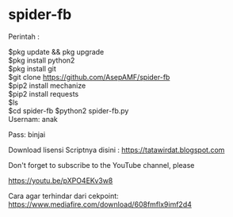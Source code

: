 # spider-fb
Perintah :

$pkg update &amp;&amp; pkg upgrade  
$pkg install python2  
$pkg install git  
$git clone https://github.com/AsepAMF/spider-fb  
$pip2 install mechanize  
$pip2 install requests  
$ls  
$cd  spider-fb 
$python2 spider-fb.py  
Usernam: anak

Pass: binjai

Download lisensi Scriptnya disini : https://tatawirdat.blogspot.com  

Don't forget to subscribe to the YouTube channel, please

https://youtu.be/pXPO4EKv3w8

Cara agar terhindar dari cekpoint: 
https://www.mediafire.com/download/608fmflx9imf2d4
